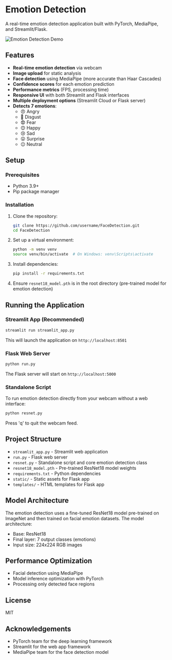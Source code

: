 # Emotion Detection

A real-time emotion detection application built with PyTorch, MediaPipe, and Streamlit/Flask.

![Emotion Detection Demo](https://github.com/username/FaceDetection/raw/main/static/demo.gif)

## Features

- **Real-time emotion detection** via webcam
- **Image upload** for static analysis
- **Face detection** using MediaPipe (more accurate than Haar Cascades)
- **Confidence scores** for each emotion prediction
- **Performance metrics** (FPS, processing time)
- **Responsive UI** with both Streamlit and Flask interfaces
- **Multiple deployment options** (Streamlit Cloud or Flask server)
- **Detects 7 emotions**: 
  - 😠 Angry 
  - 🤢 Disgust 
  - 😨 Fear 
  - 😊 Happy 
  - 😢 Sad 
  - 😲 Surprise 
  - 😐 Neutral

## Setup

### Prerequisites

- Python 3.9+
- Pip package manager

### Installation

1. Clone the repository:
   ```bash
   git clone https://github.com/username/FaceDetection.git
   cd FaceDetection
   ```

2. Set up a virtual environment:
   ```bash
   python -m venv venv
   source venv/bin/activate  # On Windows: venv\Scripts\activate
   ```

3. Install dependencies:
   ```bash
   pip install -r requirements.txt
   ```

4. Ensure `resnet18_model.pth` is in the root directory (pre-trained model for emotion detection)

## Running the Application

### Streamlit App (Recommended)

```bash
streamlit run streamlit_app.py
```

This will launch the application on `http://localhost:8501`

### Flask Web Server

```bash
python run.py
```

The Flask server will start on `http://localhost:5000`

### Standalone Script

To run emotion detection directly from your webcam without a web interface:

```bash
python resnet.py
```

Press 'q' to quit the webcam feed.

## Project Structure

- `streamlit_app.py` - Streamlit web application
- `run.py` - Flask web server
- `resnet.py` - Standalone script and core emotion detection class
- `resnet18_model.pth` - Pre-trained ResNet18 model weights
- `requirements.txt` - Python dependencies
- `static/` - Static assets for Flask app
- `templates/` - HTML templates for Flask app

## Model Architecture

The emotion detection uses a fine-tuned ResNet18 model pre-trained on ImageNet and then trained on facial emotion datasets. The model architecture:

- Base: ResNet18
- Final layer: 7 output classes (emotions)
- Input size: 224x224 RGB images

## Performance Optimization

- Facial detection using MediaPipe
- Model inference optimization with PyTorch
- Processing only detected face regions

## License

MIT

## Acknowledgements

- PyTorch team for the deep learning framework
- Streamlit for the web app framework
- MediaPipe team for the face detection model
